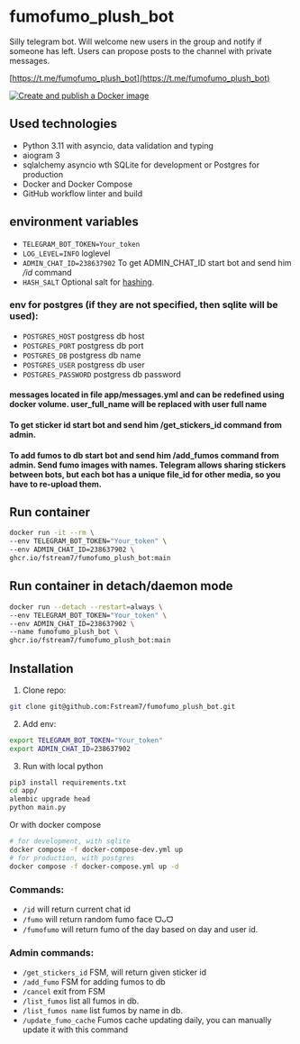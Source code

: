 # fumofumo_plush_bot
Silly telegram bot. Will welcome new users in the group and notify if someone has left. Users can propose posts to the channel with private messages.

[https://t.me/fumofumo_plush_bot](https://t.me/fumofumo_plush_bot)

[![Create and publish a Docker image](https://github.com/Fstream7/fumofumo_plush_bot/actions/workflows/deploy-image.yml/badge.svg?branch=main)](https://github.com/Fstream7/fumofumo_plush_bot/actions/workflows/deploy-image.yml)


## Used technologies
* Python 3.11 with asyncio, data validation and typing
* aiogram 3
* sqlalchemy asyncio wth SQLite for development or Postgres for production
* Docker and Docker Compose
* GitHub  workflow linter and build

## environment variables
- `TELEGRAM_BOT_TOKEN=Your_token`
- `LOG_LEVEL=INFO` loglevel
- `ADMIN_CHAT_ID=238637902` To get ADMIN_CHAT_ID start bot and send him */id* command
- `HASH_SALT` Optional salt for [hashing](https://docs.python.org/3/library/hashlib.html#randomized-hashing).
### env for postgres (if they are not specified, then sqlite will be used):
- `POSTGRES_HOST` postgress db host
- `POSTGRES_PORT`  postgress db port
- `POSTGRES_DB` postgress db name
- `POSTGRES_USER` postgress db user
- `POSTGRES_PASSWORD` postgress db password

#### messages located in file app/messages.yml and can be redefined using docker volume. user_full_name will be replaced with user full name
#### To get sticker id start bot and send him /get_stickers_id command from admin. 
#### To add fumos to db start bot and send him /add_fumos command from admin. Send fumo images with names. Telegram allows sharing  stickers between bots, but each bot has a unique file_id for other media, so you have to re-upload them. 

## Run container
```bash
docker run -it --rm \
--env TELEGRAM_BOT_TOKEN="Your_token" \
--env ADMIN_CHAT_ID=238637902 \
ghcr.io/fstream7/fumofumo_plush_bot:main
```

## Run container in detach/daemon mode
```bash
docker run --detach --restart=always \
--env TELEGRAM_BOT_TOKEN="Your_token" \
--env ADMIN_CHAT_ID=238637902 \
--name fumofumo_plush_bot \
ghcr.io/fstream7/fumofumo_plush_bot:main
```

## Installation
1. Clone repo:
```bash
git clone git@github.com:Fstream7/fumofumo_plush_bot.git
```
2. Add env:
```bash
export TELEGRAM_BOT_TOKEN="Your_token"
export ADMIN_CHAT_ID=238637902
```
3. Run with local python
```bash
pip3 install requirements.txt
cd app/
alembic upgrade head
python main.py
```
Or with docker compose
```bash
# for development, with sqlite
docker compose -f docker-compose-dev.yml up
# for production, with postgres
docker compose -f docker-compose.yml up -d 
```

### Commands:
 - `/id` will return current chat id
 - `/fumo` will return random fumo face ᗜᴗᗜ
 - `/fumofumo` will return fumo of the day based on day and user id. 
### Admin commands:
 - `/get_stickers_id` FSM, will return given sticker id
 - `/add_fumo` FSM for adding fumos to db
 - `/cancel` exit from FSM
 - `/list_fumos` list all fumos in db.
 - `/list_fumos name` list fumos by name in db.
 - `/update_fumo_cache` Fumos cache updating daily, you can manually update it with this command
